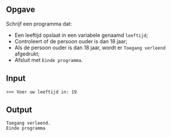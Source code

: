 ## Opgave

Schrijf een programma dat:

- Een leeftijd opslaat in een variabele genaamd `leeftijd`;
- Controleert of de persoon ouder is dan 18 jaar;
- Als de persoon ouder is dan 18 jaar, wordt er `Toegang verleend` afgedrukt;
- Afsluit met `Einde programma`.

## Input

```
>>> Voer uw leeftijd in: 19
```
## Output

```
Toegang verleend.
Einde programma
```